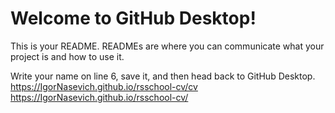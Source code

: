 # Welcome to GitHub Desktop!

This is your README. READMEs are where you can communicate what your project is and how to use it.

Write your name on line 6, save it, and then head back to GitHub Desktop.
https://IgorNasevich.github.io/rsschool-cv/cv
https://IgorNasevich.github.io/rsschool-cv/